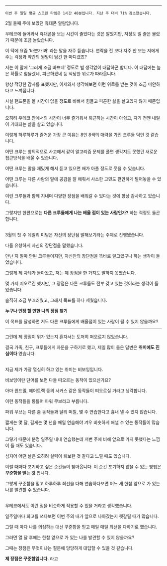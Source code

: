 

---

`이번 주 일일 평균 스크린 타임은 1시간 40분입니다. 지난 주 대비 71% 감소했습니다.`

2월 둘째 주에 보았던 휴대폰 알람입니다.

우테코에 들어와서 휴대폰을 보는 시간이 줄었다는 것은 알았지만, 저정도 일 줄은 몰랐기 때문에 조금 놀랐습니다.

이 덕에 요즘 ‘바쁜가 봐’ 라는 말을 자주 듣습니다. 연락을 전 보다 자주 안 보는 저에게 주는 걱정과 약간의 원망이 담긴 한 마디겠죠?

저는 이 말에 ‘그러게 조금 바쁘네’ 정도로 별 생각없이 대답하곤 합니다. 이 대답에는 높은 확률로 힘들겠네, 피곤하겠네 등 적당한 위로가 따라옵니다.

항상 적당한 감사를 표했지만, 이제와서 생각해보면 이런 위로를 받는 것이 조금 미안하다고 느껴집니다.

사실 핸드폰을 볼 시간이 없을 정도로 바빠서 힘들고 피곤한 삶을 살고있지 않기 때문입니다. 

오히려 우테코 안에서의 시간이 너무 즐거워서 퇴근하는 시간이 아쉽고, 자기 전엔 내일이 기대되는 삶을 살고 있습니다.

이렇게 하루하루가 즐거운 가장 큰 이유는 8인 8색의 매력을 가진 크루들 덕인 것 같습니다.

어떤 크루는 창의적으로 사고해서 같이 알고리즘 문제를 풀면 생각지도 못했던 새로운 접근방식을 배울 수 있습니다.

어떤 크루는 말을 재밌게 해서 듣고 있으면 배가 아플 정도로 웃을 수 있습니다.

어떤 크루는 다른 사람의 말에 공감을 잘 해줘서 사소한 고민도 편안하게 털어놓을 수 있습니다.

이런 크루들과 함께 지내며 다양한 장점을 배워갈 수 있다는 것에 항상 감사하고 있습니다.

그렇지만 한편으로는 **다른 크루들에게 나는 배울 점이 있는 사람인가?** 하는 걱정도 들곤 합니다.
<br><br>

3월의 첫 주 데일리 미팅은 자신의 장단점 말해보기라는 주제로 진행됐습니다.

다들 유창하게 자신의 장단점을 말했습니다.

만난 지 얼마 안된 크루들이지만, 자신만의 장단점을 똑바로 알고있구나 하는 생각이 들었습니다.

그렇게 제 차례가 돌아왔고, 저는 제 장점을 한 가지도 말하지 못했습니다.

몇 가지 떠오르긴 했지만, 그 장점은 다른 크루들도 전부 갖고 있는 것이라는 생각이 들었습니다.

솔직히 조금 부끄러웠고, 그래서 목표를 하나 세웠습니다.

**누구나 인정 할 만한 나의 장점 찾기**

이 목표를 달성하면 저도 다른 크루들에게 배울점이 있는 사람이 될 수 있지 않을까요?

---

그런데 제 장점이 뭐가 있는지 혼자서는 도저히 떠오르지 않았습니다.

결국 가족, 친구, 크루들에게 자문을 구하기로 했고, 제일 많이 들은 답변은 **취미에도 진심이다** 였습니다.
<br><br>


지금 제가 가장 열심히 하고 있는 취미는 비보잉입니다. 

비보잉이란 단어를 보면 다들 떠오르는 동작이 있으신가요?

아마 윈드밀, 에어트랙 등의 서커스 같은 동작들이 떠오르실 거라고 생각합니다.

이런 동작들을 통틀어 파워 무브라고 부릅니다.

파워 무브는 다른 춤 동작들과 달리 며칠, 몇 주 연습한다고 흉내 낼 수 있지 않습니다.

짧게는 몇 달, 길게는 몇 년을 매일 연습해야 겨우 비슷하게 해낼 수 있는 동작들이 많습니다.

그렇기 때문에 분명 일주일 내내 연습했는데 저번 주에 비해 앞으로 가지 못했다는 느낌이 들 때도 있습니다. 

심지어 어떤 날은 오히려 실력이 퇴보한 것 같다고 느낄 때도 있습니다.

이럴 때마다 포기하고 싶은 순간들이 찾아옵니다. 이 순간 포기하지 않을 수 있는 방법은 **꾸준함을 믿는 것** 입니다.

그렇게 꾸준함을 믿고 하루하루 최선을 다해 연습하다보면 어느 새 한참 앞으로 가 있는 나를 발견할 수 있습니다.
<br><br>


우테코에서도 이런 점을 비슷하게 적용할 수 있을 거라고 생각했습니다.

일주일마다 회고를 쓰다보면 이번 주의 내가 앞으로 나아갔는지 헷갈릴 때가 많습니다.

그럴 때 마다 나를 의심하는 대신 꾸준함을 믿고 매일 매일 최선을 다하기로 했습니다.

그러면 열 달 후에는 한참 앞으로 가 있는 나를 발견할 수 있지 않을까요?

그때는 장점은 무엇이냐는 질문에 당당하게 대답할 수 있을 것 같습니다.

**제 장점은 꾸준함입니다.** 라고

